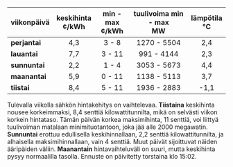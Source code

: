 | viikonpäivä  | keskihinta<br>¢/kWh | min - max<br>¢/kWh | tuulivoima min - max<br>MW | lämpötila<br>°C |
|:-------------|:----------------:|:----------------:|:-------------:|:-------------:|
| **perjantai**  |       4,3       |       3 - 8      |   1270 - 5504   |      2,4      |
| **lauantai**   |       7,7       |      3 - 11      |    991 - 4144   |      2,3      |
| **sunnuntai**  |       2,2       |       1 - 4      |   3053 - 5673   |      4,4      |
| **maanantai**  |       5,9       |      0 - 11      |   1138 - 5113   |      3,7      |
| **tiistai**    |       8,4       |      5 - 11      |   1936 - 2883   |     -1,1      |

Tulevalla viikolla sähkön hintakehitys on vaihtelevaa. **Tiistaina** keskihinta nousee korkeimmaksi, 8,4 senttiä kilowattitunnilta, mikä on selvästi viikon korkein hintataso. Tämän päivän korkea maksimihinta, 11 senttiä, voi liittyä tuulivoiman matalaan minimituotantoon, joka jää alle 2000 megawatin. **Sunnuntai** erottuu edullisella keskihinnallaan, 2,2 senttiä kilowattitunnilta, ja alhaisella maksimihinnallaan, vain 4 senttiä. Muut päivät sijoittuvat näiden ääripäiden väliin. **Maanantain** hintavaihteluväli on suuri, mutta keskihinta pysyy normaalilla tasolla. Ennuste on päivitetty torstaina klo 15:02.